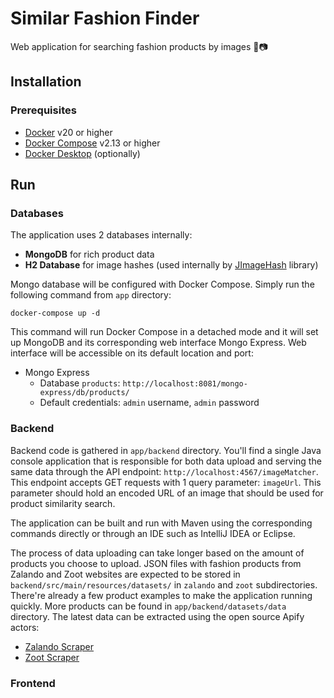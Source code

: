 # Similar Fashion Finder
Web application for searching fashion products by images 👗📷

## Installation

### Prerequisites

- [Docker](https://docs.docker.com/get-docker/) v20 or higher
- [Docker Compose](https://docs.docker.com/compose/install/) v2.13 or higher
- [Docker Desktop](https://docs.docker.com/desktop/) (optionally)

## Run

### Databases

The application uses 2 databases internally:

- **MongoDB** for rich product data
- **H2 Database** for image hashes (used internally by [JImageHash](https://github.com/KilianB/JImageHash) library)

Mongo database will be configured with Docker Compose. Simply run the following command from `app` directory:

`docker-compose up -d`

This command will run Docker Compose in a detached mode and it will set up MongoDB and its corresponding web interface Mongo Express. Web interface will be accessible on its default location and port:

- Mongo Express
  - Database `products`: `http://localhost:8081/mongo-express/db/products/`
  - Default credentials: `admin` username, `admin` password

### Backend

Backend code is gathered in `app/backend` directory. You'll find a single Java console application that is responsible for both data upload and serving the same data through the API endpoint: `http://localhost:4567/imageMatcher`. This endpoint accepts GET requests with 1 query parameter: `imageUrl`. This parameter should hold an encoded URL of an image that should be used for product similarity search.

The application can be built and run with Maven using the corresponding commands directly or through an IDE such as IntelliJ IDEA or Eclipse.

The process of data uploading can take longer based on the amount of products you choose to upload. JSON files with fashion products from Zalando and Zoot websites are expected to be stored in `backend/src/main/resources/datasets/`  in `zalando` and `zoot` subdirectories. There're already a few product examples to make the application running quickly. More products can be found in `app/backend/datasets/data` directory. The latest data can be extracted using the open source Apify actors:

- [Zalando Scraper](https://apify.com/lhotanova/zalando-scraper)
- [Zoot Scraper](https://apify.com/lhotanova/zoot-scraper)

### Frontend
